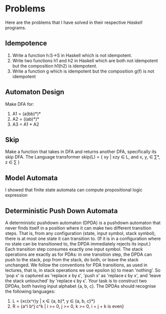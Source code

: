 # Problems
Here are the problems that I have solved in their respective *Haskell* programs.

## Idempotence
1. Write a function h:S→S in Haskell which is not idempotent.
2. Write two functions h1 and h2 in Haskell which are both not idempotent but the composition h1(h2) is idempotent.
3. Write a function g which is idempotent but the composition g(f) is not idempotent

## Automaton Design
Make DFA for:
1. A1 = (a(bb)\*)\*
2. A2 = ((ab)\*)\*
3. A3 = A1 * A2

## Skip
Make a function that takes in  DFA and returns another DFA, specifically its skip DFA. 
The Language transformer
skip(L) = { xy | xzy ∈ L, and x, y, ∈ ∑\*, z ∈ ∑ }

## Model Automata
I showed that finite state automata can compute propositional logic expression

## Deterministic Push Down Automata
A deterministic pushdown automaton (DPDA) is a pushdown automaton that never finds itself in a position where it can make two different transition steps. That is, from any configuration (state, input symbol, stack symbol), there is at most one state it can transition to. (If it is in a configuration where no state can be transitioned to, the DPDA immediately rejects its input.) Each transition step consumes exactly one input symbol. The stack operations are exactly as for PDAs: in one transition step, the DPDA can push to the stack, pop from the stack, do both, or leave the stack unchanged. We follow the conventions for PDA transitions, as used in lectures, that is, in stack operations we use epsilon (ϵ) to mean 'nothing'. So 'pop x' is captured as 'replace x by ϵ', 'push x' as 'replace ϵ by x', and 'leave the stack untouched' by 'replace ϵ by ϵ'. Your task is to construct two DPDAs, both having input alphabet {a, b, c}. The DPDAs should recognise the following languages:
1. L = {xc(x^r)y | x ∈ {a, b}\*, y ∈ {a, b, c}\*}
2. R = {a^i b^j c^k | i >= 0, j >= 0, k >= 0, i + j + k is even}
